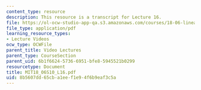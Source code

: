 ```yaml
---
content_type: resource
description: This resource is a transcript for Lecture 16.
file: https://ol-ocw-studio-app-qa.s3.amazonaws.com/courses/18-06-linear-algebra-spring-2010/8b5607dd65cba1eef1e94f6b9eaf3c5a_MIT18_06S10_L16.pdf
file_type: application/pdf
learning_resource_types:
- Lecture Videos
ocw_type: OCWFile
parent_title: Video Lectures
parent_type: CourseSection
parent_uid: 6b1f6624-5736-6951-bfe8-5945521b0299
resourcetype: Document
title: MIT18_06S10_L16.pdf
uid: 8b5607dd-65cb-a1ee-f1e9-4f6b9eaf3c5a
---
```

